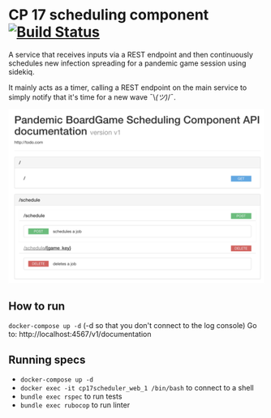 # CP 17 scheduling component [![Build Status](https://travis-ci.org/TPei/CP17_scheduler.svg?branch=develop)](https://travis-ci.org/TPei/CP17_scheduler)

A service that receives inputs via a REST endpoint and then continuously schedules new infection spreading for a pandemic game session using sidekiq.

It mainly acts as a timer, calling a REST endpoint on the main service to simply notify that it's time for a new wave ¯\\_(ツ)_/¯.

![Alt text](/raml_demo.png?raw=true "Raml")

## How to run
`docker-compose up -d` (-d so that you don't connect to the log console)
Go to: http://localhost:4567/v1/documentation

## Running specs
- `docker-compose up -d`
- `docker exec -it cp17scheduler_web_1 /bin/bash` to connect to a shell
- `bundle exec rspec` to run tests
- `bundle exec rubocop` to run linter
